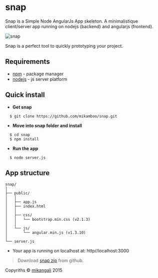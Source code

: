 # snap

Snap is a Simple Node AngularJs App skeleton.
A minimalistique client/server app running on nodejs (backend) and angularjs (frontend).

![snap](http://www.mikangali.com/wp-content/uploads/2015/01/snap.jpg.jpg)

Snap is a perfect tool to quickly prototyping your project.

## Requirements

* [npm](https://www.npmjs.com/) - package manager
* [nodejs](http://nodejs.org/) - js server platform

## Quick install

* __Get snap__

```
  $ git clone https://github.com/mikamboo/snap.git
```

* __Move into snap folder and install__

```
  $ cd snap
  $ npm install
```

* __Run the app__

```
  $ node server.js
```

## App structure

	snap/
	│
	├── public/ 
	│   │
	│   ├──	app.js
	│   ├──	index.html
	│   │
	│   ├── css/
	│   │   └── bootstrap.min.css (v2.1.3)
	│   │
	│   └── js/ 	 
	│   	└── angular.min.js (v1.3.10)
	│
	└── server.js 

* Your app is running on localhost at: http//localhost:3000

> Download [snap zip](https://github.com/mikamboo/snap/archive/master.zip) from github.

Copyriths &copy; <a href="mikangali.com">mikangali</a> 2015

